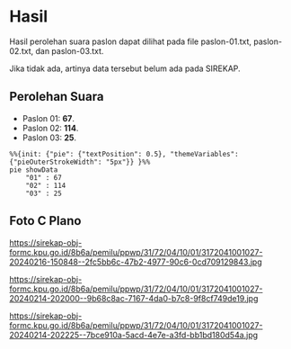 # Hasil

Hasil perolehan suara paslon dapat dilihat pada file paslon-01.txt, paslon-02.txt, dan paslon-03.txt.

Jika tidak ada, artinya data tersebut belum ada pada SIREKAP.

## Perolehan Suara

 * Paslon 01: **67**.
 * Paslon 02: **114**.
 * Paslon 03: **25**.

```mermaid
%%{init: {"pie": {"textPosition": 0.5}, "themeVariables": {"pieOuterStrokeWidth": "5px"}} }%%
pie showData
    "01" : 67
    "02" : 114
    "03" : 25
```
## Foto C Plano

https://sirekap-obj-formc.kpu.go.id/8b6a/pemilu/ppwp/31/72/04/10/01/3172041001027-20240216-150848--2fc5bb6c-47b2-4977-90c6-0cd709129843.jpg

https://sirekap-obj-formc.kpu.go.id/8b6a/pemilu/ppwp/31/72/04/10/01/3172041001027-20240214-202000--9b68c8ac-7167-4da0-b7c8-9f8cf749de19.jpg

https://sirekap-obj-formc.kpu.go.id/8b6a/pemilu/ppwp/31/72/04/10/01/3172041001027-20240214-202225--7bce910a-5acd-4e7e-a3fd-bb1bd180d54a.jpg

